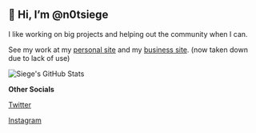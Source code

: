 ## 👋 Hi, I’m @n0tsiege

I like working on big projects and helping out the community when I can.

See my work at my [personal site](https://notsiege.wtf) and my [business site](https://notsiege.dev). (now taken down due to lack of use)

![Siege's GitHub Stats](https://github-readme-stats.vercel.app/api?username=n0tsiege&show_icons=true&theme=dark)

**Other Socials**

[Twitter](https://twitter.com/n0tsiege)

[Instagram](https://instagram.com/n0tsiege)
